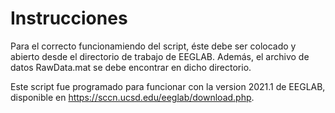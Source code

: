 # Instrucciones

Para el correcto funcionamiendo del script, éste debe ser colocado y abierto desde el directorio de trabajo de EEGLAB. Además, el archivo de datos RawData.mat se debe encontrar en dicho directorio.

Este script fue programado para funcionar con la version 2021.1 de EEGLAB, disponible en https://sccn.ucsd.edu/eeglab/download.php.
